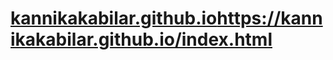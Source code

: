 # [kannikakabilar.github.io](https://kannikakabilar.github.io/index.html)https://kannikakabilar.github.io/index.html
